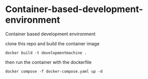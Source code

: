 # Container-based-development-environment
Container based development environment

clone this repo and build the container image
```
docker build -t developmentmachine .
```

then run the container with the dockerfile
```
docker compose -f docker-compose.yaml up -d
```
